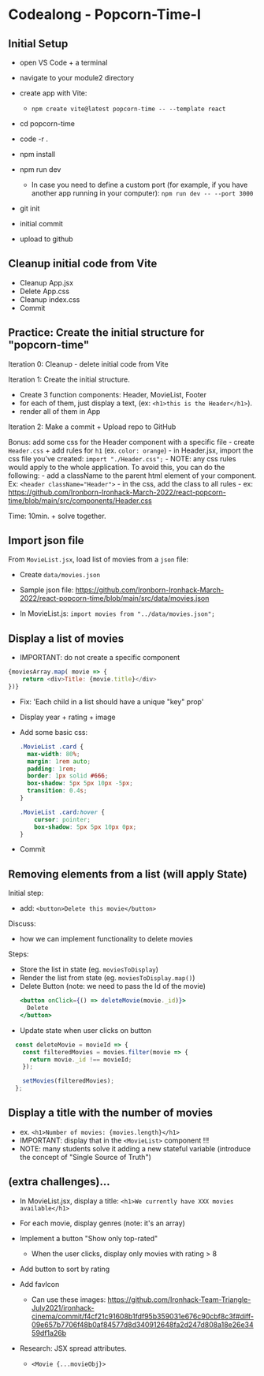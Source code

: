 
# Codealong - Popcorn-Time-I




## Initial Setup

- open VS Code + a terminal
- navigate to your module2 directory
- create app with Vite:
  - `npm create vite@latest popcorn-time -- --template react`
- cd popcorn-time
- code -r .
- npm install
- npm run dev
  - In case you need to define a custom port (for example, if you have another app running in your computer): `npm run dev -- --port 3000`

- git init
- initial commit
- upload to github


## Cleanup initial code from Vite

- Cleanup App.jsx
- Delete App.css
- Cleanup index.css
- Commit


## Practice: Create the initial structure for "popcorn-time"

<!-- @LT: if short of time, do as a codealong instead -->

Iteration 0: Cleanup - delete initial code from Vite

Iteration 1: Create the initial structure. 
  - Create 3 function components: Header, MovieList, Footer
  - for each of them, just display a text, (ex: `<h1>this is the Header</h1>`).
  - render all of them in App


Iteration 2: Make a commit + Upload repo to GitHub

Bonus: add some css for the Header component with a specific file
    - create `Header.css` + add rules for `h1` (ex. `color: orange`)
    - in Header.jsx, import the css file you've created: `import "./Header.css";`
    - NOTE: any css rules would apply to the whole application. To avoid this, you can do the following:
      - add a className to the parent html element of your component. Ex: `<header className="Header">`
      - in the css, add the class to all rules
        - ex: https://github.com/Ironborn-Ironhack-March-2022/react-popcorn-time/blob/main/src/components/Header.css


Time: 10min. + solve together.

<!-- @LT: explain pattern of creating one CSS file per component -->



## Import json file

From `MovieList.jsx`, load list of movies from a `json` file:
- Create `data/movies.json`
- Sample json file: https://github.com/Ironborn-Ironhack-March-2022/react-popcorn-time/blob/main/src/data/movies.json
- In MovieList.js: `import movies from "../data/movies.json";`

  <!-- IMPORTANT: add this in MovieList.js -->
  <!-- IMPORTANT: add this in MovieList.js -->
  <!-- IMPORTANT: add this in MovieList.js -->





## Display a list of movies

  - IMPORTANT: do not create a specific component

  <!-- 
  @LT:
    - Keep everything inside the "MovieList" component 
    - (do not create a specific component!)
  -->


  ```js
  {moviesArray.map( movie => {
      return <div>Title: {movie.title}</div>
  })}
  ```

- Fix: 'Each child in a list should have a unique "key" prop'

- Display year + rating + image

- Add some basic css:

  <!-- alternative: add these rules to index.css, so that they can be reused -->

  ```css
  .MovieList .card {
    max-width: 80%;
    margin: 1rem auto;
    padding: 1rem;
    border: 1px solid #666;
    box-shadow: 5px 5px 10px -5px;
    transition: 0.4s;
  }

  .MovieList .card:hover {
      cursor: pointer;
      box-shadow: 5px 5px 10px 0px;
  }
  ```

- Commit




## Removing elements from a list (will apply State)

Initial step:
- add: `<button>Delete this movie</button>`

Discuss: 
- how we can implement functionality to delete movies

Steps:
- Store the list in state (eg. `moviesToDisplay`)
- Render the list from state (eg. `moviesToDisplay.map()`)
- Delete Button (note: we need to pass the Id of the movie)
  ```jsx
  <button onClick={() => deleteMovie(movie._id)}>
    Delete
  </button>
  ```
- Update state when user clicks on button

```js
  const deleteMovie = movieId => {
    const filteredMovies = movies.filter(movie => {
      return movie._id !== movieId;
    });

    setMovies(filteredMovies);
  };
```

<!-- map vs filter vs reduce: https://miro.medium.com/max/880/0*cQwPe6QPdl_-ByOq.png -->




## Display a title with the number of movies 

<!--
@LT: 
- do this today (will help so that tomorrow we intro "lifting state up")
- IMPORTANT: display in the same component where we have the list of movies (ex. MovieList.js)
-->

  - ex. `<h1>Number of movies: {movies.length}</h1>`
  - IMPORTANT: display that in the `<MovieList>` component !!!
  - NOTE: many students solve it adding a new stateful variable (introduce the concept of "Single Source of Truth")



## (extra challenges)...
  
  - In MovieList.jsx, display a title: `<h1>We currently have XXX movies available</h1>`

  - For each movie, display genres (note: it's an array)

  - Implement a button "Show only top-rated"
    - When the user clicks, display only movies with rating > 8
  
  - Add button to sort by rating

  - Add favIcon
    - Can use these images: https://github.com/Ironhack-Team-Triangle-July2021/ironhack-cinema/commit/f4cf21c91608b1fdf95b359031e676c90cbf8c3f#diff-09e657b7706f48b0af84577d8d340912648fa2d247d808a18e26e3459df1a26b

  - Research: JSX spread attributes.
    - `<Movie {...movieObj}>`
      
